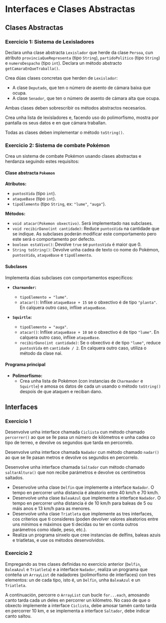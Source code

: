 
# Interfaces e Clases Abstractas

## Clases Abstractas

### Exercicio 1: Sistema de Lexisladores

Declara unha clase abstracta `Lexislador` que herde da clase `Persoa`, cun atributo `provinciaQueRepresenta` (tipo `String`), `partidoPolitico` (tipo `String`) e `numeroDespacho` (tipo `int`). Declara un método abstracto `getCamaraEnQueTraballa()`.

Crea dúas clases concretas que herden de `Lexislador`:
- A clase `Deputado`, que ten o número de asento de cámara baixa que ocupa.
- A clase `Senador`, que ten o número de asento de cámara alta que ocupa.

Ambas clases deben sobrescribir os métodos abstractos necesarios.

Crea unha lista de lexisladores e, facendo uso do polimorfismo, mostra por pantalla os seus datos e en que cámara traballan. 

Todas as clases deben implementar o método `toString()`.

### Exercicio 2: Sistema de combate Pokémon

Crea un sistema de combate Pokémon usando clases abstractas e herdanza seguindo estes requisitos:

#### Clase abstracta `Pokemon`

**Atributos:**
- `puntosVida` (tipo `int`).
- `ataqueBase` (tipo `int`).
- `tipoElemento` (tipo `String`, ex: `"lume"`, `"auga"`).

**Métodos:**
- `void atacar(Pokemon obxectivo)`. Será implementado nas subclases.
- `void recibirDano(int cantidade)`: Reduce `puntosVida` na cantidade que se indique. As subclases poderán modificar este comportamento pero este será o comportamento por defecto.
- `boolean estaVivo()`: Devolve `true` se `puntosVida` é maior que 0.
- `String toString()`: Devolve unha cadea de texto co nome do Pokémon, `puntosVida`, `ataqueBase` e `tipoElemento`.

#### Subclases

Implementa dúas subclases con comportamentos específicos:

- **`Charmander`:**
    - `tipoElemento = "lume"`.
    - `atacar()`: Inflixe `ataqueBase + 15` se o obxectivo é de tipo `"planta"`. En calquera outro caso, inflixe `ataqueBase`.

- **`Squirtle`:**
    - `tipoElemento = "auga"`.
    - `atacar()`: Inflixe `ataqueBase + 10` se o obxectivo é de tipo `"lume"`. En calquera outro caso, inflixe `ataqueBase`.
    - `recibirDano(int cantidade)`: Se o obxectivo é de tipo `"lume"`, reduce `puntosVida` en `cantidade / 2`. En calquera outro caso, utiliza o método da clase nai.

#### Programa principal

- **Polimorfismo:** 
    - Crea unha lista de Pokémon (con instancias de `Charmander` e `Squirtle`) e amosa os datos de cada un usando o método `toString()` despois de que ataquen e reciban dano.

## Interfaces

### Exercicio 1

Desenvolve unha interface chamada `Ciclista` cun método chamado `percorrer()` ao que se lle pasa un número de kilómetros e unha cadea co tipo de terreo, e devolve os segundos que tarda en percorrelo.

Desenvolve unha interface chamada `Nadador` cun método chamado `nadar()` ao que se lle pasan metros e devolve os segundos en percorrelo.

Desenvolve unha interface chamada `Saltador` cun método chamado `saltarAltura()` que non recibe parámetros e devolve os centímetros saltados.

- Desenvolve unha clase `Delfin` que implemente a interface `Nadador`. O tempo en percorrer unha distancia é aleatorio entre 40 km/h e 70 km/h.
- Desenvolve unha clase `BaleaAzul` que implemente a interface `Nadador`. O tempo en percorrer unha distancia é de 10 km/h para baleas de 5 ou máis anos e 13 km/h para as menores.
- Desenvolve unha clase `Triatleta` que implemente as tres interfaces, cos criterios que ti consideres (poden devolver valores aleatorios entre uns mínimos e máximos que ti decidas ou ter en conta outros parámetros como idade, peso, etc.).
- Realiza un programa sinxelo que cree instancias de delfíns, baleas azuis e triatletas, e use os métodos desenvolvidos.

### Exercicio 2

Empregando as tres clases definidas no exercicio anterior (`Delfin`, `BaleaAzul` e `Triatleta`) e a interface `Nadador`, realiza un programa que conteña un `ArrayList` de nadadores (polimorfismo de interfaces) con tres elementos: un de cada tipo, isto é, un `Delfin`, unha `BaleaAzul` e un `Triatleta`.

A continuación, percorre o `ArrayList` cun bucle `for...each`, amosando canto tarda cada un deles en percorrer un kilómetro. No caso de que o obxecto implemente a interface `Ciclista`, debe amosar tamén canto tarda en percorrer 10 km, e se implementa a interface `Saltador`, debe indicar canto saltou.
